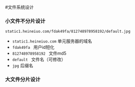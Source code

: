 #文件系统设计

### 小文件不分片设计


`static1.heineiuo.com/fdak49fa/812748978958192/default.jpg`

* `static1.heineiuo.com` 单元服务器的域名
* `fdak49fa ` 用户id短化
* `812748978958192 ` 文件md5
* `default ` 文件名（可修改）
* `jpg` 后缀名


### 大文件分片设计
